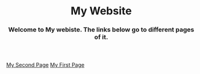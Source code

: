 <!DOCTYPE html>
<html lang="en">
<head>
	<meta charset="UTF-8">
	<title>My Website</title>
</head>
<body>
	<header>
		<h1>My Website</h1>
		<h3>Welcome to My webiste. The links below go to different pages of it.</h3>
	</header>
	<section>
		<a href="index.html">My Second Page</a>
		<a href="firstPage.html">My First Page</a>
	</section>
</body>
</html>